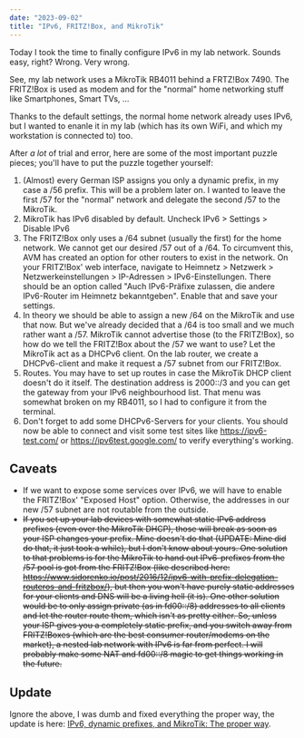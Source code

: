 ```yaml
---
date: "2023-09-02"
title: "IPv6, FRITZ!Box, and MikroTik"
---
```


Today I took the time to finally configure IPv6 in my lab network. Sounds easy, right? Wrong. Very wrong. 

See, my lab network uses a MikroTik RB4011 behind a FRTZ!Box 7490. The FRITZ!Box is used as modem and for the "normal" home networking stuff like Smartphones, Smart TVs, ...

Thanks to the default settings, the normal home network already uses IPv6, but I wanted to enanle it in my lab (which has its own WiFi, and which my workstation is connected to) too.

After *a lot* of trial and error, here are some of the most important puzzle pieces; you'll have to put the puzzle together yourself:

1. (Almost) every German ISP assigns you only a dynamic prefix, in my case a /56 prefix. This will be a problem later on. I wanted to leave the first /57 for the "normal" network and delegate the second /57 to the MikroTik.
2. MikroTik has IPv6 disabled by default. Uncheck IPv6 > Settings > Disable IPv6
3. The FRITZ!Box only uses a /64 subnet (usually the first) for the home network. We cannot get our desired /57 out of a /64. To circumvent this, AVM has created an option for other routers to exist in the network. On your FRITZ!Box' web interface, navigate to Heimnetz > Netzwerk > Netzwerkeinstellungen > IP-Adressen > IPv6-Einstellungen. There should be an option called "Auch IPv6-Präfixe zulassen, die andere IPv6-Router im Heimnetz bekanntgeben". Enable that and save your settings.
4. In theory we should be able to assign a new /64 on the MikroTik and use that now. But we've already decided that a /64 is too small and we much rather want a /57. MikroTik cannot advertise those (to the FRITZ!Box), so how do we tell the FRITZ!Box about the /57 we want to use? Let the MikroTik act as a DHCPv6 client. On the lab router, we create a DHCPv6-client and make it request a /57 subnet from our FRITZ!Box.
5. Routes. You may have to set up routes in case the MikroTik DHCP client doesn't do it itself. The destination address is 2000::/3 and you can get the gateway from your IPv6 neighbourhood list. That menu was somewhat broken on my RB4011, so I had to configure it from the terminal.
6. Don't forget to add some DHCPv6-Servers for your clients. You should now be able to connect and visit some test sites like https://ipv6-test.com/ or https://ipv6test.google.com/ to verify everything's working.

## Caveats
* If we want to expose some services over IPv6, we will have to enable the FRITZ!Box' "Exposed Host" option. Otherwise, the addresses in our new /57 subnet are not routable from the outside.
* ~~If you set up your lab devices with somewhat static IPv6 address prefixes (even over the MikroTik DHCP), those will break as soon as your ISP changes your prefix. Mine doesn't do that (UPDATE: Mine did do that, it just took a while), but I don't know about yours. One solution to that problems is for the MikroTik to hand out IPv6-prefixes from the /57 pool is got from the FRITZ!Box (like described here: https://www.sidorenko.io/post/2016/12/ipv6-with-prefix-delegation-routeros-and-fritzbox/), but then you won't have purely static addresses for your clients and DNS will be a living hell (it is). One other solution would be to only assign private (as in fd00::/8) addresses to all clients and let the router route them, which isn't as pretty either. So, unless your ISP gives you a completely static prefix, and you switch away from FRITZ!Boxes (which are the best consumer router/modems on the market), a nested lab network with IPv6 is far from perfect. I will probably make some NAT and fd00::/8 magic to get things working in the future.~~

## Update

Ignore the above, I was dumb and fixed everything the proper way, the update is here: [IPv6, dynamic prefixes, and MikroTik: The proper way](https://scholz.ruhr/blog/ipv6-dynamix-prefixes-and-mikrotik-the-proper-way/).
